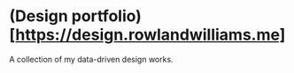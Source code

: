 # (Design portfolio)[https://design.rowlandwilliams.me]

A collection of my data-driven design works.